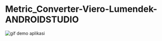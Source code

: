 # Metric_Converter-Viero-Lumendek-ANDROIDSTUDIO

![gif demo aplikasi](https://github.com/vierolumendek/Metric_Converter-Viero-Lumendek-ANDROIDSTUDIO/assets/94845251/1911802b-e1b2-4bae-8614-55aa2a7c10d2)

